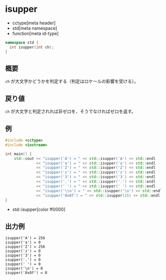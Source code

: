 # isupper
* cctype[meta header]
* std[meta namespace]
* function[meta id-type]

```cpp
namespace std {
  int isupper(int ch);
}
```


## 概要
`ch` が大文字かどうかを判定する（判定はロケールの影響を受ける）。


## 戻り値
`ch` が大文字と判定されれば非ゼロを、そうでなければゼロを返す。


## 例
```cpp example
#include <cctype>
#include <iostream>

int main() {
    std::cout << "isupper('A') = " << std::isupper('A') << std::endl
              << "isupper('a') = " << std::isupper('a') << std::endl
              << "isupper('Z') = " << std::isupper('Z') << std::endl
              << "isupper('z') = " << std::isupper('z') << std::endl
              << "isupper('3') = " << std::isupper('3') << std::endl
              << "isupper('.') = " << std::isupper('.') << std::endl
              << "isupper(' ') = " << std::isupper(' ') << std::endl
              << "isupper('\\n') = " << std::isupper('\n') << std::endl
              << "isupper('0x0f') = " << std::isupper(15) << std::endl;
}
```
* std::isupper[color ff0000]


## 出力例
```
isupper('A') = 256
isupper('a') = 0
isupper('Z') = 256
isupper('z') = 0
isupper('3') = 0
isupper('.') = 0
isupper(' ') = 0
isupper('\n') = 0
isupper('0x0f') = 0
```
